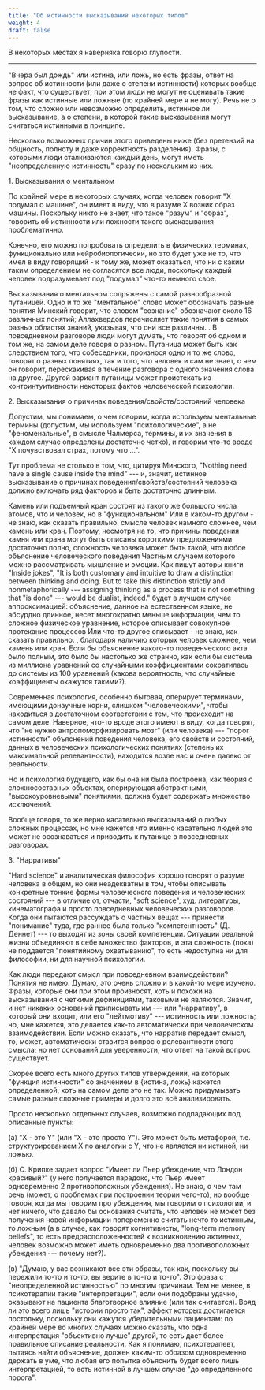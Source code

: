 ```yaml
---
title: "Об истинности высказываний некоторых типов"
weight: 4
draft: false
---
```


В некоторых местах я наверняка говорю глупости. 

---

"Вчера был дождь" или истина, или ложь, но есть фразы, ответ на вопрос об истинности (или даже о степени истинности) которых вообще не факт, что существует; при этом люди не могут не оценивать такие фразы как истинные или ложные (по крайней мере я не могу). Речь не о том, что сложно или невозможно определить, истинное ли высказывание, а о степени, в которой такие высказывания могут считаться истинными в принципе. 

Несколько возможных причин этого приведены ниже (без претензий на общность, полноту и даже корректность разделения). Фразы, с которыми люди сталкиваются каждый день, могут иметь "неопределенную истинность" сразу по нескольким из них. 

1\. Высказывания о ментальном

По крайней мере в некоторых случаях, когда человек говорит "Х подумал о машине", он имеет в виду, что в разуме Х возник образ машины. Поскольку никто не знает, что такое "разум" и "образ", говорить об истинности или ложности такого высказывания проблематично. 

Конечно, его можно попробовать определить в физических терминах, функционально или нейробиологически, но это будет уже не то, что имел в виду говорящий - к тому же, может оказаться, что ни с каким таким определением не согласятся все люди, поскольку каждый человек подразумевает под "подумал" что-то немного свое. 

Высказывания о ментальном сопряжены с самой разнообразной путаницей. Одно и то же "ментальное" слово может обозначать 
<span class="tooltip">
разные понятия
  <span class="tooltiptext">
Минский говорит, что словом "сознание" обозначают около 16 различных понятий; Аллахвердов перечисляет такие понятия в самых разных областях знаний, указывая, что они все различны. 
  </span>
</span>. В повседневном разговоре люди могут думать, что говорят об одном и том же, на самом деле говоря о разном. Путаница может быть как следствием того, что собеседники, произнося одно и то же слово, говорят о разных понятиях, так и того, что человек и сам не знает, о чем он говорит, перескакивая в течение разговора с одного значения слова на другое. Другой вариант путаницы может проистекать из контринтуитивности некоторых фактов человеческой психологии.

2\. Высказывания о причинах поведения/свойств/состояний человека

Допустим, мы понимаем, о чем говорим, когда используем ментальные термины (допустим, мы используем "психологические", а не "феноменальные", в смысле Чалмерса, термины, и их значения в каждом случае определены достаточно четко), и говорим что-то вроде "Х почувствовал страх, потому что ...". 

Тут проблема не столько в том, что, цитируя Минского, "Nothing need have a single cause inside the mind" --- и, значит, истинное высказывание о причинах поведения/свойств/состояний человека должно включать ряд факторов и быть достаточно длинным.

Камень или подъемный кран состоят из такого же большого числа атомов, что и человек, но в <span class="tooltip">
"функциональном"
  <span class="tooltiptext">
Или в каком-то другом - не знаю, как сказать правильно.
  </span>
</span> смысле человек намного сложнее, чем камень или кран. Поэтому, несмотря на то, что причины поведения камня или крана могут быть описаны короткими предложениями достаточно полно, сложность человека может быть такой, что любое объяснение <span class="tooltip">
человеческого поведения
  <span class="tooltiptext">
Частным случаем которого можно рассматривать мышление и эмоции. Как пишут авторы книги "Inside jokes", "It is both customary and intuitive to draw a distinction between thinking and doing. But to take this distinction strictly and nonmetaphorically --- assigning thinking as a process that is not something that "is done" --- would be dualist, indeed."
  </span>
</span> будет в лучшем случае аппроксимацией: объяснение, данное на естественном языке, не абсурдно длинное, несет многократно меньше информации, чем то сложное физическое уравнение, которое описывает <span class="tooltip">
совокупное протекание процессов
  <span class="tooltiptext">
Или что-то другое описывает - не знаю, как сказать правильно.
  </span>
</span>, благодаря наличию которых человек сложнее, чем камень или кран. Если бы объяснение какого-то поведенческого акта было полным, это было бы настолько же странно, как если бы система из миллиона уравнений со случайными коэффициентами сократилась до системы из 100 уравнений (какова вероятность, что случайные коэффициенты окажутся такими?). 

Современная психология, особенно бытовая, оперирует терминами, имеющими донаучные корни, слишком "человеческими", чтобы находиться в достаточном соответствии с тем, что происходит на самом деле. Наверное, что-то вроде этого имеют в виду, когда говорят, что "не нужно антропоморфизировать мозг" (или человека) --- "порог истинности" объяснений поведения человека, его свойств и состояний, данных в человеческих психологических понятиях (степень их максимальной релевантности), находится возле нас и очень далеко от реальности. 

Но и психология будущего, как бы она ни была построена, как теория о сложносоставных объектах, оперирующая абстрактными, "высокоуровневыми" понятиями, должна будет содержать множество исключений. 

Вообще говоря, то же верно касательно высказываний о любых сложных процессах, но мне кажется что именно касательно людей это может не осознаваться и приводить к путанице в повседневных разговорах. 

3\. "Нарративы"

"Hard science" и аналитическая философия хорошо говорят о разуме человека в общем, но они неадекватны в том, чтобы описывать конкретные тонкие формы человеческого поведения и человеческих состояний --- в отличие от, отчасти, "soft science", худ. литературы, кинематографа и просто повседневных человеческих разговоров. Когда они пытаются рассуждать о частных вещах --- принести "понимание" туда, где раннее была только "компетентность" (Д. Деннет) --- то выходят из зоны своей компетенции. Ситуации реальной жизни объединяют в себе множество факторов, и эта сложность (пока) не поддается "понятийному охватыванию", то есть недоступна ни для философии, ни для научной психологии. 

Как люди передают смысл при повседневном взаимодействии? Понятия не имею. Думаю, это очень сложно и в какой-то мере изучено. Фразы, которые они при этом произносят, хоть и похожи на высказывания с четкими дефинициями, таковыми не являются. Значит, и нет никаких оснований приписывать им --- или "нарративу", в который они входят, или его "лейтмотиву" --- истинность или ложность; но, мне кажется, это делается как-то автоматически при человеческом взаимодействии. Если можно сказать, что нарратив передает смысл, то, может, автоматически ставится вопрос о релевантности этого смысла; но нет оснований для уверенности, что ответ на такой вопрос существует. 


Скорее всего есть много других типов утверждений, на которых "функция истинности" со значением в {истина, ложь} кажется определенной, хоть на самом деле это не так. Можно придумывать самые разные сложные примеры и долго это всё анализировать. 

Просто несколько отдельных случаев, возможно подпадающих под описанные пункты: 

(а) "Х - это Y" (или "Х - это просто Y"). Это может быть метафорой, т.е. структурированием X по аналогии с Y, что не является ни истиной, ни ложью. 

(б) С. Крипке задает вопрос "Имеет ли Пьер убеждение, что Лондон красивый?" (у него получается парадокс, что Пьер имеет одновременно 2 противоположных убеждения). Не знаю, о чем там речь (может, о проблемах при построении теории чего-то), но вообще говоря, когда мы говорим про убеждения, мы говорим о психологии, и нет ничего, что давало бы основания считать, что человек не может без получения новой информации попеременно считать нечто то истинным, то ложным (а в случае, как говорят когнитивисты, "long-term memory beliefs", то есть предрасположенностей к возникновению активных, человек возможно может иметь одновременно два противоположных убеждения --- почему нет?). 

(в) "Думаю, у вас возникают все эти образы, так как, поскольку вы пережили то-то и то-то, вы верите в то-то и то-то". Это фраза с "неопределенной истинностью" по многим причинам. Тем не менее, в психотерапии такие "интерпретации", если они подобраны удачно, оказывают на пациента благотворное влияние (или так считается). Вряд ли это всего лишь "истории просто так", эффект которых достигается постольку, поскольку они кажутся убедительными пациентам: по крайней мере во многих случаях можно сказать, что одна интерпретация "объективно лучше" другой, то есть дает более правильное описание реальности. Как я понимаю, психотерапевт, пытаясь найти объяснение, должен каким-то образом одновременно держать в уме, что любая его попытка объяснить будет всего лишь интерпретацией, то есть истинной в лучшем случае "до определенного порога". 